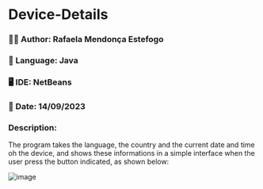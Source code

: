 <h1>Device-Details</h1>
<h3>🧙‍♀️ Author: Rafaela Mendonça Estefogo</h3>
<h3>📝 Language: Java</h3>
<h3>🖥️ IDE: NetBeans</h3>
<h3>📆 Date: 14/09/2023</h3>
<h3>Description:</h3>
<p>The program takes the language, the country and the current date and time oh the device, and shows these informations in a simple interface when the user press the button indicated, as shown below:</p>

![image](https://github.com/estefogo/Device-Details/assets/79616452/c543b995-0fed-4cdc-8ea9-3adb48f335aa)
